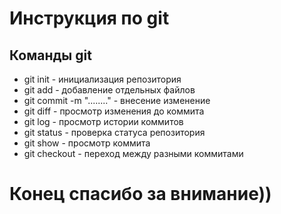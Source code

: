 # Инструкция по git

## Команды git

* git init - инициализация репозитория
* git add - добавление отдельных файлов
* git commit -m "........" - внесение изменение
* git diff - просмотр изменения до коммита
* git log - просмотр истории коммитов
* git status - проверка статуса репозитория
* git show - просмотр коммита
* git checkout - переход между разными коммитами 

# Конец спасибо за внимание))